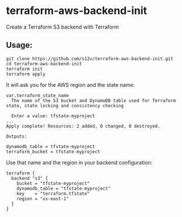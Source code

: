 # terraform-aws-backend-init

Create a Terraform S3 backend with Terraform

## Usage:

```
git clone https://github.com/s12v/terraform-aws-backend-init.git
cd terraform-aws-backend-init
terraform init
terraform apply
```

It will ask you for the AWS region and the state name:
```
var.terraform_state_name
  The name of the S3 bucket and DynamoDB table used for Terraform state, state locking and consistency checking

  Enter a value: tfstate-myproject
...
Apply complete! Resources: 2 added, 0 changed, 0 destroyed.

Outputs:

dynamodb_table = tfstate-myproject
terraform_bucket = tfstate-myproject
```

Use that name and the region in your backend configuration:
```
terraform {
  backend "s3" {
    bucket = "tfstate-myproject"
    dynamodb_table = "tfstate-myproject"
    key    = "terraform.tfstate"
    region = "us-east-1"
  }
}
```
